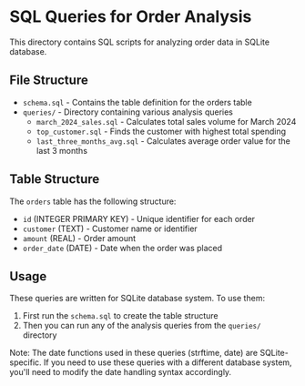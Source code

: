 # SQL Queries for Order Analysis

This directory contains SQL scripts for analyzing order data in SQLite database.

## File Structure

- `schema.sql` - Contains the table definition for the orders table
- `queries/` - Directory containing various analysis queries
  - `march_2024_sales.sql` - Calculates total sales volume for March 2024
  - `top_customer.sql` - Finds the customer with highest total spending
  - `last_three_months_avg.sql` - Calculates average order value for the last 3 months

## Table Structure

The `orders` table has the following structure:
- `id` (INTEGER PRIMARY KEY) - Unique identifier for each order
- `customer` (TEXT) - Customer name or identifier
- `amount` (REAL) - Order amount
- `order_date` (DATE) - Date when the order was placed

## Usage

These queries are written for SQLite database system. To use them:

1. First run the `schema.sql` to create the table structure
2. Then you can run any of the analysis queries from the `queries/` directory

Note: The date functions used in these queries (strftime, date) are SQLite-specific. If you need to use these queries with a different database system, you'll need to modify the date handling syntax accordingly. 